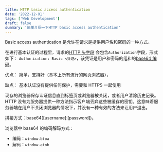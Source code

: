 ```yaml
---
title: HTTP basic access authentication
date: '2022-12-01'
tags: ['Web Development']
draft: false
summary: '简单介绍一下HTTP basic access authentication'
---
```


Basic access authentication 是允许在请求是提供用户名和密码的一种方式。

在进行基本认证的过程里，请求的[HTTP 头字段](https://zh.wikipedia.org/wiki/HTTP%E5%A4%B4%E5%AD%97%E6%AE%B5) 会包含`Authorization`字段，形式如下： `Authorization: Basic <凭证>`，该凭证是用户和密码的组和的[base64 编码](https://zh.wikipedia.org/wiki/Base64)。

优点：
简单，支持好（基本上所有流行的网页浏览器），

缺点：
基本认证没有提供任何保护，需要和 HTTPS 一起使用

现存的浏览器保存认证信息直到标签页或浏览器被关闭，或者用户清除历史记录。HTTP 没有为服务器提供一种方法指示客户端丢弃这些被缓存的密钥。这意味着服务器端在用户不关闭浏览器的情况下，并没有一种有效的方法来让用户退出。

拼接方式：base64(\[username\]:\[password\])，

浏览器中 base64 的编码解码方式：

- 编码：`window.btoa`
- 解码：`window.atob`
